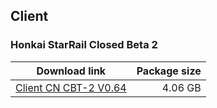 ## Client

### Honkai StarRail Closed Beta 2

| Download link | Package size |
| ------------- | ------------:|
| [Client CN CBT-2 V0.64](https://nogatekeep.ing/assets/hkrpg/client/0329/hkrpg_os_202204010204_w9JY9aQnKH2fXoHN.zip) | 4.06 GB |
